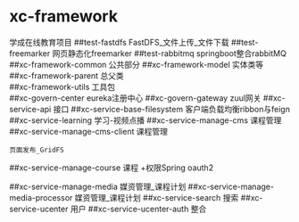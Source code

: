 # xc-framework
学成在线教育项目
##test-fastdfs
FastDFS_文件上传_文件下载
##test-freemarker
网页静态化freemarker
##test-rabbitmq
springboot整合rabbitMQ
##xc-framework-common
公共部分
##xc-framework-model 
实体类等   
##xc-framework-parent
总父类  
##xc-framework-utils 
工具包  
##xc-govern-center
eureka注册中心 
##xc-govern-gateway
zuul网关 
##xc-service-api
接口 
##xc-service-base-filesystem
客户端负载均衡ribbon与feign
##xc-service-learning
学习-视频点播 
##xc-service-manage-cms
课程管理
##xc-service-manage-cms-client
课程管理
    
    页面发布_GridFS
##xc-service-manage-course
课程
+权限Spring oauth2

##xc-service-manage-media
媒资管理_课程计划 
##xc-service-manage-media-processor
媒资管理_课程计划
##xc-service-search
搜索 
##xc-service-ucenter
用户 
##xc-service-ucenter-auth
整合 
